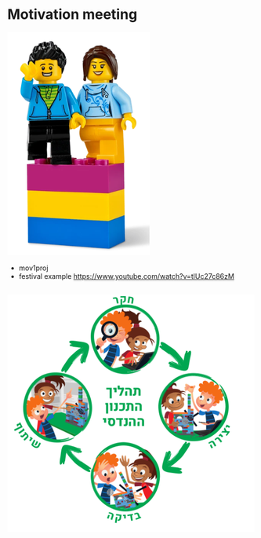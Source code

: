 # Motivation meeting

![](./welcome.png)

* mov1proj
* festival example https://www.youtube.com/watch?v=tlUc27c86zM

##

![Alt text](image.png)
